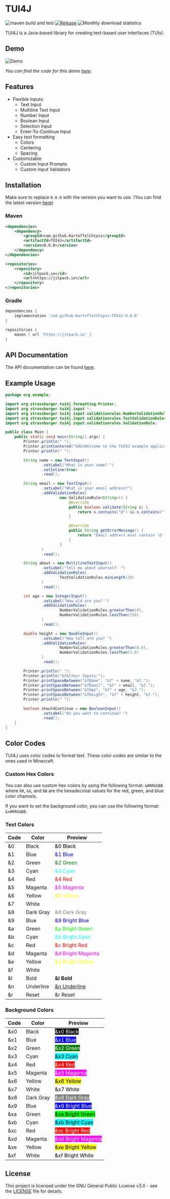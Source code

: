 # TUI4J

![maven build and test](https://github.com/KartoffelChipss/TUI4J/actions/workflows/maven-build-and-test.yml/badge.svg)
[![Release](https://jitpack.io/v/KartoffelChipss/TUI4J.svg)](https://jitpack.io/#KartoffelChipss/TUI4J)
![Monthly download statistics](https://jitpack.io/v/KartoffelChipss/TUI4J/month.svg)

TUI4J is a Java-based library for creating text-based user interfaces (TUIs).

## Demo

![Demo](https://f.j4n.net/tui_demo.gif)

*You can find the code for this demo [here](#example-usage).*

## Features

- Flexible Inputs
  - Text Input
  - Multiline Text Input
  - Number Input
  - Boolean Input
  - Selection Input
  - Enter-To-Continue Input
- Easy text formatting
  - Colors
  - Centering
  - Spacing
- Customizable
  - Custom Input Prompts
  - Custom Input Validators

## Installation

Make sure to replace `0.0.0` with the version you want to use. (You can find the latest version [here](https://jitpack.io/#KartoffelChipss/TUI4J))

### Maven

```xml
<dependencies>
    <dependency>
        <groupId>com.github.KartoffelChipss</groupId>
        <artifactId>TUI4J</artifactId>
        <version>0.0.0</version>
    </dependency>
</dependencies>

<repositories>
    <repository>
        <id>jitpack.io</id>
        <url>https://jitpack.io</url>
    </repository>
</repositories>
```

### Gradle

```groovy
dependencies {
    implementation 'com.github.KartoffelChipss:TUI4J:0.0.0'
}

repositories {
    maven { url 'https://jitpack.io' }
}
```

## API Documentation

The API documentation can be found [here](https://TUI4J.j4n.net).

## Example Usage

```java
package org.example;

import org.strassburger.tui4j.formatting.Printer;
import org.strassburger.tui4j.input.*;
import org.strassburger.tui4j.input.validationrules.NumberValidationRules;
import org.strassburger.tui4j.input.validationrules.TextValidationRules;
import org.strassburger.tui4j.input.validationrules.ValidationRule;

public class Main {
    public static void main(String[] args) {
        Printer.println(" ");
        Printer.printCentered("&9&lWelcome to the TUI4J example application!");
        Printer.println(" ");

        String name = new TextInput()
                .setLabel("What is your name? ")
                .setInline(true)
                .read();

        String email = new TextInput()
                .setLabel("What is your email address?")
                .addValidationRules(
                        new ValidationRule<String>() {
                            @Override
                            public boolean validate(String s) {
                                return s.contains("@") && s.contains(".");
                            }

                            @Override
                            public String getErrorMessage() {
                                return "Email address must contain '@' and '.'";
                            }
                        }
                )
                .read();

        String about = new MultilineTextInput()
                .setLabel("Tell me about yourself: ")
                .addValidationRules(
                        TextValidationRules.minLength(30)
                )
                .read();

        int age = new IntegerInput()
                .setLabel("How old are you? ")
                .addValidationRules(
                        NumberValidationRules.greaterThan(0),
                        NumberValidationRules.lessThan(150)
                )
                .read();

        double height = new DoubleInput()
                .setLabel("How tall are you? ")
                .addValidationRules(
                        NumberValidationRules.greaterThan(0.0),
                        NumberValidationRules.lessThan(3.0)
                )
                .read();

        Printer.println(" ");
        Printer.println("&f&lYour Inputs:");
        Printer.printSpaceBetween("&fName", "&f" + name, "&7.");
        Printer.printSpaceBetween("&fEmail", "&f" + email, "&7.");
        Printer.printSpaceBetween("&fAge", "&f" + age, "&7.");
        Printer.printSpaceBetween("&fHeight", "&f" + height, "&7.");
        Printer.println(" ");

        boolean shouldContinue = new BooleanInput()
                .setLabel("Do you want to continue? ")
                .read();
    }
}
```

## Color Codes

TUI4J uses color codes to format text. These color codes are similar to the ones used in Minecraft.

### Custom Hex Colors

You can also use custom hex colors by using the following format: `&#RRGGBB` where `RR`, `GG`, and `BB` are the hexadecimal values for the red, green, and blue color channels.

If you want to set the background color, you can use the following format: `&x#RRGGBB`.

### Text Colors

| Code  | Color  | Preview  |
|-------|--------|----------|
| &0    | Black  | <span style="color:black;">&0 Black</span> |
| &1    | Blue   | <span style="color:blue;">&1 Blue</span> |
| &2    | Green  | <span style="color:green;">&2 Green</span> |
| &3    | Cyan   | <span style="color:cyan;">&3 Cyan</span> |
| &4    | Red    | <span style="color:red;">&4 Red</span> |
| &5    | Magenta| <span style="color:magenta;">&5 Magenta</span> |
| &6    | Yellow | <span style="color:yellow;">&6 Yellow</span> |
| &7    | White  | <span style="color:white;">&7 White</span> |
| &8    | Dark Gray | <span style="color:#808080;">&8 Dark Gray</span> |
| &9    | Blue   | <span style="color:#0000FF;">&9 Bright Blue</span> |
| &a    | Green  | <span style="color:#00FF00;">&a Bright Green</span> |
| &b    | Cyan   | <span style="color:#00FFFF;">&b Bright Cyan</span> |
| &c    | Red    | <span style="color:#FF0000;">&c Bright Red</span> |
| &d    | Magenta| <span style="color:#FF00FF;">&d Bright Magenta</span> |
| &e    | Yellow | <span style="color:#FFFF00;">&e Bright Yellow</span> |
| &f    | White  | <span style="color:#FFFFFF;">&f Bright White</span> |
| &l    | Bold   | <strong>&l Bold</strong> |
| &n    | Underline | <span style="text-decoration:underline;">&n Underline</span> |
| &r    | Reset  | &r Reset |

### Background Colors

| Code  | Color  | Preview  |
|-------|--------|----------|
| &x0   | Black  | <span style="background-color:black; color:white;">&x0 Black</span> |
| &x1   | Blue   | <span style="background-color:blue; color:white;">&x1 Blue</span> |
| &x2   | Green  | <span style="background-color:green; color:white;">&x2 Green</span> |
| &x3   | Cyan   | <span style="background-color:cyan; color:black;">&x3 Cyan</span> |
| &x4   | Red    | <span style="background-color:red; color:white;">&x4 Red</span> |
| &x5   | Magenta| <span style="background-color:magenta; color:white;">&x5 Magenta</span> |
| &x6   | Yellow | <span style="background-color:yellow; color:black;">&x6 Yellow</span> |
| &x7   | White  | <span style="background-color:white; color:black;">&x7 White</span> |
| &x8   | Dark Gray | <span style="background-color:#808080; color:white;">&x8 Dark Gray</span> |
| &x9   | Blue   | <span style="background-color:#0000FF; color:white;">&x9 Bright Blue</span> |
| &xa   | Green  | <span style="background-color:#00FF00; color:black;">&xa Bright Green</span> |
| &xb   | Cyan   | <span style="background-color:#00FFFF; color:black;">&xb Bright Cyan</span> |
| &xc   | Red    | <span style="background-color:#FF0000; color:white;">&xc Bright Red</span> |
| &xd   | Magenta| <span style="background-color:#FF00FF; color:white;">&xd Bright Magenta</span> |
| &xe   | Yellow | <span style="background-color:#FFFF00; color:black;">&xe Bright Yellow</span> |
| &xf   | White  | <span style="background-color:#FFFFFF; color:black;">&xf Bright White</span> |

## License

This project is licensed under the GNU General Public License v3.0 - see the [LICENSE](https://github.com/KartoffelChipss/TUI4J/blob/main/LICENSE) file for details.
